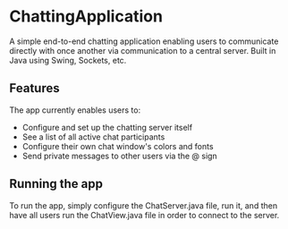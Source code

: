 # ChattingApplication
A simple end-to-end chatting application enabling users to communicate directly with once another via communication to a central server. Built in Java using Swing, Sockets, etc.

## Features
The app currently enables users to:
* Configure and set up the chatting server itself
* See a list of all active chat participants
* Configure their own chat window's colors and fonts
* Send private messages to other users via the @ sign

## Running the app
To run the app, simply configure the ChatServer.java file, run it, and then have all users run the ChatView.java file in order to connect to the server.



